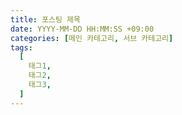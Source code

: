 ```yaml
---
title: 포스팅 제목
date: YYYY-MM-DD HH:MM:SS +09:00
categories: [메인 카테고리, 서브 카테고리]
tags:
  [
    태그1,
    태그2,
    태그3,
  ]
---
```

